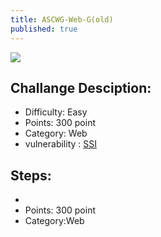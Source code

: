 ```yaml
---
title: ASCWG-Web-G(old)
published: true
---
```


![](https://i.ibb.co/jLj2Jhc/110313248-2542820449361412-4064549934332186149-n.jpg)

## [](#header-4)Challange Desciption:
*   Difficulty: Easy
*   Points: 300 point
*   Category: Web
*   vulnerability : [SSI](https://owasp.org/www-community/attacks/Server-Side_Includes_(SSI)_Injection)

## [](#header-3)Steps:
*   
*   Points: 300 point
*   Category:Web




